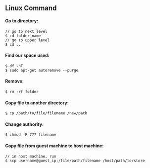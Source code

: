 ## **Linux Command**  
#### **Go to directory:**  
```
// go to next level
$ cd folder_name
// go to upper level
$ cd ..
```
#### **Find our space used:**  
```
$ df -hT
$ sudo apt-get autoremove --purge
```
#### **Remove:**
```
$ rm -rf folder
```

#### **Copy file to another directory:**  
```
$ cp /path/to/file/filename /new/path
```

#### **Change authority:**  
```
$ chmod -R 777 filename
```

#### **Copy file from guest machine to host machine:**
```
// in host machine, run
$ scp username@guest_ip:/file/path/filename /host/path/to/store
```
